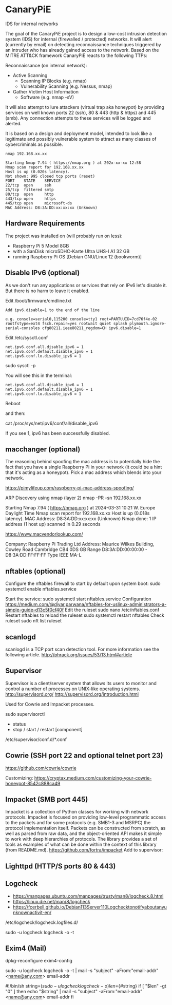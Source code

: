 # CanaryPiE
IDS for internal networks

The goal of the CanaryPiE project is to design a low-cost intrusion detection system (IDS) for internal (firewalled / protected) networks. It will alert (currently by email) on detecting reconnaissance techniques triggered by an intruder who has already gained access to the network. Based on the MITRE ATT&CK framework CanaryPiE reacts to the following TTPs:

Reconnaissance (on internal network):

* Active Scanning
    - Scanning IP Blocks (e.g. nmap) 
    - Vulnerability Scanning (e.g. Nessus, nmap)
* Gather Victim Host Information
    - Software (e.g. nmap -sV)

It will also attempt to lure attackers (virtual trap aka honeypot) by providing services on well known ports 22 (ssh), 80 & 443 (http & https) and 445 (smb). Any connection attempts to these services will be logged and alerted.

It is based on a design and deployment model, intended to look like a legitimate and possibly vulnerable system to attract as many classes of cybercriminals as possible.

```
nmap 192.168.xx.xx

Starting Nmap 7.94 ( https://nmap.org ) at 202x-xx-xx 12:58
Nmap scan report for 192.168.xx.xx
Host is up (0.020s latency).
Not shown: 995 closed tcp ports (reset)
PORT    STATE    SERVICE
22/tcp  open     ssh
25/tcp  filtered smtp
80/tcp  open     http
443/tcp open     https
445/tcp open     microsoft-ds
MAC Address: D8:3A:DD:xx:xx:xx (Unknown)
```

## Hardware Requirements
The project was installed on (will probably run on less):

- Raspberry Pi 5 Model 8GB
- with a SanDisk microSDHC-Karte Ultra UHS-I A1 32 GB
- running Raspberry Pi OS [Debian GNU/Linux 12 (bookworm)]


## Disable IPv6 (optional)
As we don't run any applications or services that rely on IPv6 let's disable it. But there is no harm to leave it enabled.

Edit /boot/firmware/cmdline.txt

```
Add ipv6.disable=1 to the end of the line

e.g. console=serial0,115200 console=tty1 root=PARTUUID=7cd76f4e-02 rootfstype=ext4 fsck.repair=yes rootwait quiet splash plymouth.ignore-serial-consoles cfg80211.ieee80211_regdom=CH ipv6.disable=1
```

Edit /etc/sysctl.conf
```
net.ipv6.conf.all.disable_ipv6 = 1
net.ipv6.conf.default.disable_ipv6 = 1
net.ipv6.conf.lo.disable_ipv6 = 1
```

sudo sysctl -p

You will see this in the terminal:
```
net.ipv6.conf.all.disable_ipv6 = 1
net.ipv6.conf.default.disable_ipv6 = 1
net.ipv6.conf.lo.disable_ipv6 = 1
```
Reboot

and then:

cat /proc/sys/net/ipv6/conf/all/disable_ipv6

If you see 1, ipv6 has been successfully disabled.

## macchanger (optional)

The reasoning behind spoofing the mac address is to potentially hide the fact that you have a single Raspberry Pi in your network (it could be a hint that it's acting as a honeypot). Pick a mac address which blends into your network. 

https://pimylifeup.com/raspberry-pi-mac-address-spoofing/

ARP Discovery using nmap (layer 2)
nmap -PR -sn 192.168.xx.xx

Starting Nmap 7.94 ( https://nmap.org ) at 2024-03-31 10:21 W. Europe Daylight Time
Nmap scan report for 192.168.xx.xx
Host is up (0.018s latency).
MAC Address: D8:3A:DD:xx:xx:xx (Unknown)
Nmap done: 1 IP address (1 host up) scanned in 0.29 seconds

https://www.macvendorlookup.com/

Company:	Raspberry Pi Trading Ltd
Address:	Maurice Wilkes Building, Cowley Road
Cambridge CB4 0DS
GB
Range	D8:3A:DD:00:00:00 - D8:3A:DD:FF:FF:FF
Type 	IEEE MA-L

## nftables (optional)

Configure the nftables firewall to start by default upon system boot:
sudo systemctl enable nftables.service

Start the service:
sudo systemctl start nftables.service
Configuration
https://medium.com/@diyar.parwana/nftables-for-uslinux-administrators-a-simple-guide-d13c5f0cf40f
Edit the ruleset
sudo nano /etc/nftables.conf
Restart nftables to reload the ruleset
sudo systemctl restart nftables
Check ruleset
sudo nft list ruleset

## scanlogd
scanlogd is a TCP port scan detection tool. For more information see the following article.
http://phrack.org/issues/53/13.html#article


## Supervisor
Supervisor is a client/server system that allows its users to monitor and control a number of processes on UNIX-like operating systems.
http://supervisord.org/
http://supervisord.org/introduction.html

Used for Cowrie and Impacket processes.

sudo supervisorctl
- status
- stop / start / restart [component]

/etc/supervisor/conf.d/*.conf

## Cowrie (SSH port 22 and optional telnet port 23)
https://github.com/cowrie/cowrie

Customizing:
https://cryptax.medium.com/customizing-your-cowrie-honeypot-8542c888ca49

## Impacket (SMB port 445)
Impacket is a collection of Python classes for working with network protocols. Impacket is focused on providing low-level programmatic access to the packets and for some protocols (e.g. SMB1-3 and MSRPC) the protocol implementation itself. Packets can be constructed from scratch, as well as parsed from raw data, and the object-oriented API makes it simple to work with deep hierarchies of protocols. The library provides a set of tools as examples of what can be done within the context of this library (from README.md).
https://github.com/fortra/impacket
Add to supervisor:

## Lighttpd (HTTP/S ports 80 & 443)

## Logcheck

- https://manpages.ubuntu.com/manpages/trusty/man8/logcheck.8.html
- https://linux.die.net/man/8/logcheck
- https://fcerbell.github.io/Debian113Server110Logchecktonotifyaboutanyunknownactivit-en/

/etc/logcheck/logcheck.logfiles.d/

sudo -u logcheck logcheck -o -t

## Exim4 (Mail)

dpkg-reconfigure exim4-config

sudo -u logcheck logcheck -o -t | mail -s "subject" -aFrom:"email-addr"\<name@any.com\> email-addr

#!/bin/sh
string=$(sudo -u logcheck logcheck -o)
len=${#string}
if [ "$len" -gt "0" ]
   then echo "$string" | mail -s "subject" -aFrom:"email-addr"\<name@any.com\> email-addr
fi




